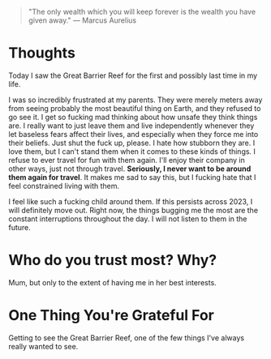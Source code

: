 
> \"The only wealth which you will keep forever is the wealth you have given away.\" — Marcus Aurelius

# Thoughts
Today I saw the Great Barrier Reef for the first and possibly last time in my life. 

I was so incredibly frustrated at my parents. They were merely meters away from seeing probably the most beautiful thing on Earth, and they refused to go see it. I get so fucking mad thinking about how unsafe they think things are. I really want to just leave them and live independently whenever they let baseless fears affect their lives, and especially when they force me into their beliefs. Just shut the fuck up, please. I hate how stubborn they are. I love them, but I can't stand them when it comes to these kinds of things. I refuse to ever travel for fun with them again. I'll enjoy their company in other ways, just not through travel. **Seriously, I never want to be around them again for travel**. It makes me sad to say this, but I fucking hate that I feel constrained living with them. 

I feel like such a fucking child around them. If this persists across 2023, I will definitely move out. Right now, the things bugging me the most are the constant interruptions throughout the day. I will not listen to them in the future.

# Who do you trust most? Why?
Mum, but only to the extent of having me in her best interests.

# One Thing You're Grateful For
Getting to see the Great Barrier Reef, one of the few things I've always really wanted to see.
